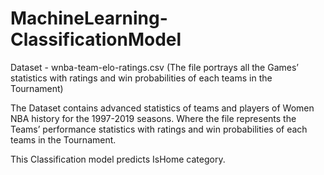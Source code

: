 # MachineLearning-ClassificationModel
Dataset - wnba-team-elo-ratings.csv (The file portrays all the Games’ statistics with ratings and win probabilities of each teams in the Tournament)

The Dataset contains advanced statistics of teams and players of Women NBA history for the 1997-2019 seasons. Where the file represents the Teams’ performance statistics with ratings and win probabilities of each teams in the Tournament. 


This Classification model predicts IsHome category.

